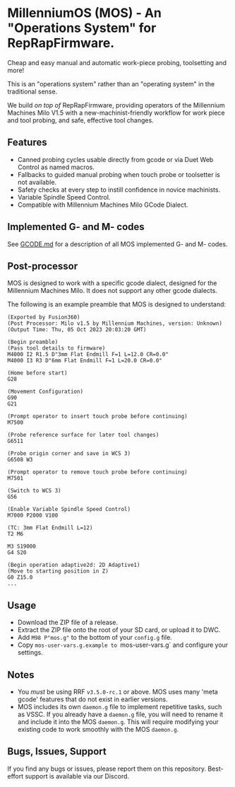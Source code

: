 # MillenniumOS (MOS) - An "Operations System" for RepRapFirmware.
Cheap and easy manual and automatic work-piece probing, toolsetting and more!

This is an "operations system" rather than an "operating system" in the traditional sense.

We build _on top of_ RepRapFirmware, providing operators of the Millennium Machines Milo V1.5 with a new-machinist-friendly workflow for work piece and tool probing, and safe, effective tool changes.

## Features
  - Canned probing cycles usable directly from gcode or via Duet Web Control as named macros.
  - Fallbacks to guided manual probing when touch probe or toolsetter is not available.
  - Safety checks at every step to instill confidence in novice machinists.
  - Variable Spindle Speed Control.
  - Compatible with Millennium Machines Milo GCode Dialect.

## Implemented G- and M- codes
See [GCODE.md](GCODE.md) for a description of all MOS implemented G- and M- codes.

## Post-processor
MOS is designed to work with a specific gcode dialect, designed for the Millennium Machines Milo. It does not support any other gcode dialects.

The following is an example preamble that MOS is designed to understand:

```gcode
(Exported by Fusion360)
(Post Processor: Milo v1.5 by Millennium Machines, version: Unknown)
(Output Time: Thu, 05 Oct 2023 20:03:20 GMT)

(Begin preamble)
(Pass tool details to firmware)
M4000 I2 R1.5 D"3mm Flat Endmill F=1 L=12.0 CR=0.0"
M4000 I3 R3 D"6mm Flat Endmill F=1 L=20.0 CR=0.0"

(Home before start)
G28

(Movement Configuration)
G90
G21

(Prompt operator to insert touch probe before continuing)
M7500

(Probe reference surface for later tool changes)
G6511

(Probe origin corner and save in WCS 3)
G6508 W3

(Prompt operator to remove touch probe before continuing)
M7501

(Switch to WCS 3)
G56

(Enable Variable Spindle Speed Control)
M7000 P2000 V100

(TC: 3mm Flat Endmill L=12)
T2 M6

M3 S19000
G4 S20

(Begin operation adaptive2d: 2D Adaptive1)
(Move to starting position in Z)
G0 Z15.0
...
```

## Usage
  - Download the ZIP file of a release.
  - Extract the ZIP file onto the root of your SD card, or upload it to DWC.
  - Add `M98 P"mos.g"` to the bottom of your `config.g` file.
  - Copy `mos-user-vars.g.example to `mos-user-vars.g` and configure your settings.

## Notes
  - You _must_ be using RRF `v3.5.0-rc.1` or above. MOS uses many 'meta gcode' features that do not exist in earlier versions.
  - MOS includes its own `daemon.g` file to implement repetitive tasks, such as VSSC. If you already have a `daemon.g` file, you will need to rename it and include it into the MOS `daemon.g`. This will require modifying your existing code to work smoothly with the MOS `daemon.g`.

## Bugs, Issues, Support
If you find any bugs or issues, please report them on this repository. Best-effort support is available via our Discord.
